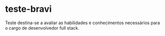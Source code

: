 # teste-bravi
Teste destina-se a avaliar as habilidades e conhecimentos necessários para o cargo de desenvolvedor full stack.
